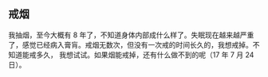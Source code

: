 ## 戒烟

我抽烟，至今大概有 8 年了，不知道身体内部成什么样了。失眠现在越来越严重了，感觉已经病入膏肓。戒烟无数次，但没有一次戒的时间长久的，我想戒掉。不知道能戒多久，
我想试试。如果烟能戒掉，还有什么做不到的呢（17 年 7 月 24 日）。

